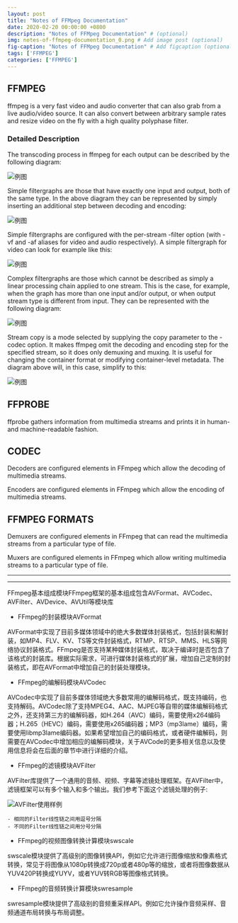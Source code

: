 ```yaml
---
layout: post
title: "Notes of FFMpeg Documentation"
date: 2020-02-20 00:00:00 +0800
description: "Notes of FFMpeg Documentation" # (optional)
img: notes-of-ffmpeg-documentation_0.png # Add image post (optional)
fig-caption: "Notes of FFMpeg Documentation" # Add figcaption (optional)
tags: ['FFMPEG']
categories: ['FFMPEG']
---
```


## FFMPEG

ffmpeg is a very fast video and audio converter that can also grab from a live audio/video source. It can also convert between arbitrary sample rates and resize video on the fly with a high quality polyphase filter.

### Detailed Description

The transcoding process in ffmpeg for each output can be described by the following diagram:

![例图]({{site.baseurl}}/assets/img/notes-of-ffmpeg-documentation.png)

Simple filtergraphs are those that have exactly one input and output, both of the same type. In the above diagram they can be represented by simply inserting an additional step between decoding and encoding:

![例图]({{site.baseurl}}/assets/img/notes-of-ffmpeg-documentation1.png)

Simple filtergraphs are configured with the per-stream -filter option (with -vf and -af aliases for video and audio respectively). A simple filtergraph for video can look for example like this:

![例图]({{site.baseurl}}/assets/img/notes-of-ffmpeg-documentation2.png)

Complex filtergraphs are those which cannot be described as simply a linear processing chain applied to one stream. This is the case, for example, when the graph has more than one input and/or output, or when output stream type is different from input. They can be represented with the following diagram:

![例图]({{site.baseurl}}/assets/img/notes-of-ffmpeg-documentation3.png)

Stream copy is a mode selected by supplying the copy parameter to the -codec option. It makes ffmpeg omit the decoding and encoding step for the specified stream, so it does only demuxing and muxing. It is useful for changing the container format or modifying container-level metadata. The diagram above will, in this case, simplify to this:

![例图]({{site.baseurl}}/assets/img/notes-of-ffmpeg-documentation4.png)

## FFPROBE

ffprobe gathers information from multimedia streams and prints it in human- and machine-readable fashion.

## CODEC

Decoders are configured elements in FFmpeg which allow the decoding of multimedia streams.

Encoders are configured elements in FFmpeg which allow the encoding of multimedia streams.

## FFMPEG FORMATS

Demuxers are configured elements in FFmpeg that can read the multimedia streams from a particular type of file.

Muxers are configured elements in FFmpeg which allow writing multimedia streams to a particular type of file.

---
---

FFmpeg基本组成模块FFmpeg框架的基本组成包含AVFormat、AVCodec、AVFilter、AVDevice、AVUtil等模块库

* FFmpeg的封装模块AVFormat

AVFormat中实现了目前多媒体领域中的绝大多数媒体封装格式，包括封装和解封装，如MP4、FLV、KV、TS等文件封装格式，RTMP、RTSP、MMS、HLS等网络协议封装格式。FFmpeg是否支持某种媒体封装格式，取决于编译时是否包含了该格式的封装库。根据实际需求，可进行媒体封装格式的扩展，增加自己定制的封装格式，即在AVFormat中增加自己的封装处理模块。

* FFmpeg的编解码模块AVCodec

AVCodec中实现了目前多媒体领域绝大多数常用的编解码格式，既支持编码，也支持解码。AVCodec除了支持MPEG4、AAC、MJPEG等自带的媒体编解码格式之外，还支持第三方的编解码器，如H.264（AVC）编码，需要使用x264编码器；H.265（HEVC）编码，需要使用x265编码器；MP3（mp3lame）编码，需要使用libmp3lame编码器。如果希望增加自己的编码格式，或者硬件编解码，则需要在AVCodec中增加相应的编解码模块，关于AVCode的更多相关信息以及使用信息将会在后面的章节中进行详细的介绍。

* FFmpeg的滤镜模块AVFilter

AVFilter库提供了一个通用的音频、视频、字幕等滤镜处理框架。在AVFilter中，滤镜框架可以有多个输入和多个输出。我们参考下面这个滤镜处理的例子:

![AVFilter使用样例]({{site.baseurl}}/assets/img/notes-of-ffmpeg-documentation5.png)

	- 相同的Filter线性链之间用逗号分隔
	- 不同的Filter线性链之间用分号分隔

* FFmpeg的视频图像转换计算模块swscale

swscale模块提供了高级别的图像转换API，例如它允许进行图像缩放和像素格式转换，常见于将图像从1080p转换成720p或者480p等的缩放，或者将图像数据从YUV420P转换成YUYV，或者YUV转RGB等图像格式转换。

* FFmpeg的音频转换计算模块swresample

swresample模块提供了高级别的音频重采样API。例如它允许操作音频采样、音频通道布局转换与布局调整。